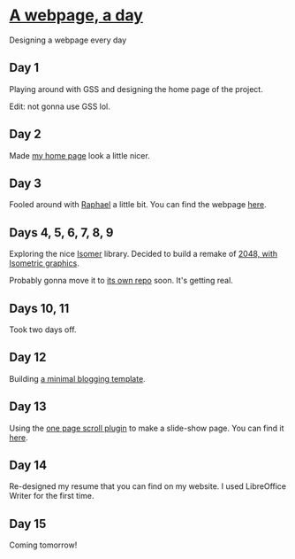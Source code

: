 # [A webpage, a day](http://themoechaieb.com/A-webpage-a-day/index.html)

Designing a webpage every day

## Day 1

Playing around with GSS and designing the home page of the project.

Edit: not gonna use GSS lol.

## Day 2

Made [my home page](http://themoechaieb.com) look a little nicer.

## Day 3

Fooled around with [Raphael](http://raphaeljs.com/) a little bit. You can find the webpage [here](http://themoechaieb.com/A-webpage-a-day/day3/raphael.html).

## Days 4, 5, 6, 7, 8, 9

Exploring the nice [Isomer](http://jdan.github.io/isomer/) library. Decided to build a remake of [2048, with Isometric graphics](http://themoechaieb.com/Isometric-2048/index.html).

Probably gonna move it to [its own repo](https://github.com/mac-adam-chaieb/Isometric-2048/) soon. It's getting real.

## Days 10, 11

Took two days off.

## Day 12

Building [a minimal blogging template](http://themoechaieb.com/A-webpage-a-day/day12/index.html).

## Day 13

Using the [one page scroll plugin](http://www.thepetedesign.com/demos/onepage_scroll_demo.html) to make a slide-show page. You can find it [here](http://themoechaieb.com/A-webpage-a-day/day13/index.html).

## Day 14

Re-designed my resume that you can find on my website. I used LibreOffice Writer for the first time.

## Day 15

Coming tomorrow!
